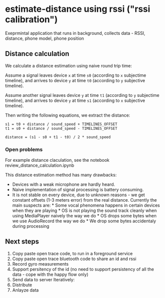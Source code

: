 # estimate-distance using rssi ("rssi calibration")
Exeprmintal application that runs in background, collects data - RSSI, distance, phone model, phone position

## Distance calculation
We calculate a distance estimation using naive round trip time:

Assume a signal leaves device `x` at time `s0` (according to `x` subjectime timeline),
and arrives to device `y` at time `t0` (according to `y` subjective timeline).

Assume another signal leaves device `y` at time `t1` (according to `y` subjectime timeline),
and arrives to device `y` at time `s1` (according to `x` subjective timeline).

Then writing the following equations, we extract the distance:
```
s1 = t0 + distance / sound_speed + TIMELINES_OFFSET
t1 = s0 + distance / sound_speed - TIMELINES_OFFSET

distance = (s1 - s0 + t1 - t0) / 2 * sound_speed
```
### Open problems
For example distance claculation, see the notebook review_distance_calculation.ipynb

This distance estimation method has many drawbacks:
   - Devices with a weak microphone are hardly heard.
   - Naive implementation of signal processing is battery consuming.
   - It is not stable on every device, due to unknown reasons - we get constant offsets (1-3 meters error) from the real distance. Currently the main suspects are:
    * Some vocal phenomena happens in certain devices when they are playing
    * OS is not playing the sound track cleanly when using MediaPlayer naively the way we do
    * OS drops some bytes when we use AudioRecord the way we do
    * We drop some bytes accidentaly during processing

## Next steps
1. Copy paste open trace code, to run in a foreground service 
2. Copy paste open trace bluetooth code to share an id and rssi
3. Record gyro measurements
4. Support persitency of the id (no need to support persistency of all the data - cope with the happy flow only)
5. Send data to server
Iteratively:
6. Distribute
7. Anlayze data
